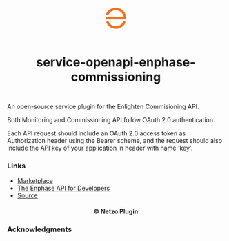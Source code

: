 <div align="center">
  <a href="https://netzo.io" target="_blank" >
    <img height="50" src="https://raw.githubusercontent.com/netzoio/netzo/main/plugins/services/service-openapi-enphase-commissioning/src/assets/icon.png" style="margin: 12px 0px" />
  </a>

  <h1 style="padding: 6px 0px 24px 0px">service-openapi-enphase-commissioning</h1>
</div>

An open-source service plugin for the Enlighten Commisioning API.

Both Monitoring and Commissioning API follow OAuth 2.0 authentication.

Each API request should include an OAuth 2.0 access token as Authorization header using the Bearer scheme, and the request should also include the API key of your application in header with name 'key'.

### Links

- [Marketplace](https://app.netzo.io/marketplace/service-openapi-enphase-commissioning)
- [The Enphase API for Developers](https://developer-v4.enphase.com/docs.html)
- [Source](https://developer-v4.enphase.com/docs.html)

<div align="center">
  <h4>© Netzo Plugin</h4>
</div>

### Acknowledgments

